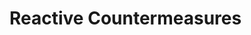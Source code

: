 <!-- .slide: data-state="section-break" id="section-break-3.1" data-timing="10s" -->
# Reactive Countermeasures



